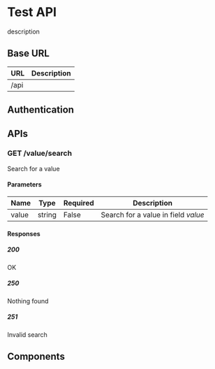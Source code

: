 # Test API

description

## Base URL


| URL | Description |
|-----|-------------|
| /api |  |


## Authentication


## APIs

### GET /value/search

Search for a value



#### Parameters

| Name | Type | Required | Description |
|------|------|----------|-------------|
| value | string | False | Search for a value in field *value* |


#### Responses

##### 200


OK




##### 250


Nothing found




##### 251


Invalid search




## Components


